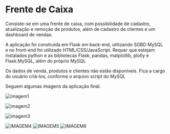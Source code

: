 # Frente de Caixa
Consiste-se em uma frente de caixa, com possibilidade de cadastro, atualização e remoção de produtos, além de cadastro de clientes e um dashboard de vendas.
<p>A aplicação foi construída em Flask em back-end, utilizando SGBD MySQL e no front-end foi utilizado HTML/CSS/JavaScript. Requer que estejam instalados python e as bibliotecas Flask, pandas, matplotlib, plotly e Flask.MySQL, além do próprio MySQL</p>

<p>Os dados de venda, produtos e clientes não estão disponíveis. Fica a cargo do usuário criá-los, conforme o arquivo script do MySQL</p>

<p>Seguem algumas imagens da aplicação final.</p>


![imagem1](https://user-images.githubusercontent.com/44949683/201724444-5bb9e1fc-2ddd-4ef7-b288-4dfbbe4ae9a4.png)


![imagem2](https://user-images.githubusercontent.com/44949683/201724673-7d629afe-b25e-4372-bdbf-76931affd239.png)


![imagem3](https://user-images.githubusercontent.com/44949683/201725393-89d4ce82-db94-49ab-9330-2bfdd09ceb67.png)

![IMAGEM4](https://user-images.githubusercontent.com/44949683/201725674-90edd996-46fd-42b7-8dc4-6e349b5bbc7d.png)
![IMAGEM5](https://user-images.githubusercontent.com/44949683/201725685-88fc304a-6b3e-4510-b757-230864143f4b.png)
![IMAGEM6](https://user-images.githubusercontent.com/44949683/201725706-3063f380-69b4-4303-a7a9-74a4af794c52.png)
